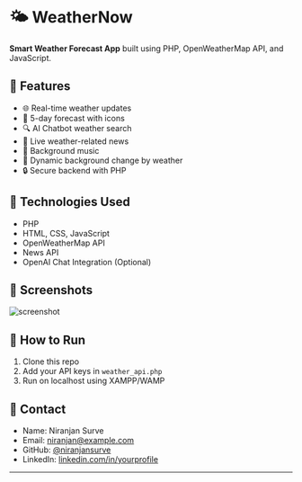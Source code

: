 # 🌤 WeatherNow

**Smart Weather Forecast App** built using PHP, OpenWeatherMap API, and JavaScript.

## 🔧 Features

- 🌐 Real-time weather updates
- 📅 5-day forecast with icons
- 🔍 AI Chatbot weather search
- 📰 Live weather-related news
- 🎵 Background music
- 🌈 Dynamic background change by weather
- 🔒 Secure backend with PHP

## 🚀 Technologies Used

- PHP
- HTML, CSS, JavaScript
- OpenWeatherMap API
- News API
- OpenAI Chat Integration (Optional)

## 📸 Screenshots

![screenshot](images/screenshot1.png)

## 📁 How to Run

1. Clone this repo
2. Add your API keys in `weather_api.php`
3. Run on localhost using XAMPP/WAMP

## 📩 Contact

- Name: Niranjan Surve
- Email: niranjan@example.com
- GitHub: [@niranjansurve](https://github.com/niranjansurve)
- LinkedIn: [linkedin.com/in/yourprofile](https://linkedin.com/in/yourprofile)

---

